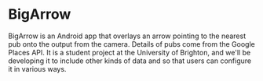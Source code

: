 BigArrow
========

BigArrow is an Android app that overlays an arrow pointing to the nearest pub onto the output from the camera.
Details of pubs come from the Google Places API. It is a student project at the University of Brighton, and 
we'll be developing it to include other kinds of data and so that users can configure it in various ways. 
